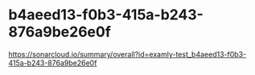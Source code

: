 # b4aeed13-f0b3-415a-b243-876a9be26e0f
https://sonarcloud.io/summary/overall?id=examly-test_b4aeed13-f0b3-415a-b243-876a9be26e0f
